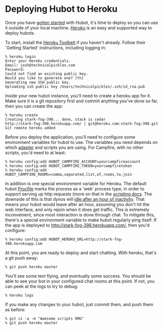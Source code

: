 # Deploying Hubot to Heroku

Once you have [gotten started](../deploying.md) with Hubot, it's time to deploy so you can use it outside of your local machine. [Heroku](http://www.heroku.com/) is an easy and supported way to deploy hubots.

To start, install the [Heroku Toolbelt](https://toolbelt.heroku.com/) if you haven't already. Follow their `Getting Started' instructions, including logging in:

```
% heroku login
Enter your Heroku credentials.
Email: josh@technicalpickles.com
Password:
Could not find an existing public key.
Would you like to generate one? [Yn]
Generating new SSH public key.
Uploading ssh public key /Users/technicalpickles/.ssh/id_rsa.pub
```

Inside your new hubot instance, you'll need to create a heroku app for it. Make sure it is a git repository first and commit anything you've done so far, then you can create the app:

```
% heroku create
Creating stark-fog-398... done, stack is cedar
http://stark-fog-398.herokuapp.com/ | git@heroku.com:stark-fog-398.git
Git remote heroku added
```

Before you deploy the application, you'll need to configure some environment variables for hubot to use. The variables you need depends on which [adapter](../adapters.md) and scripts you are using. For Campfire, with no other scripts, you'd need to at least:

```
% heroku config:add HUBOT_CAMPFIRE_ACCOUNT=yourcampfireaccount
% heroku config:add HUBOT_CAMPFIRE_TOKEN=yourcampfiretoken
% heroku config:add HUBOT_CAMPFIRE_ROOMS=comma,separated,list,of,rooms,to,join
```

In addition is one special environment variable for Heroku. The default hubot [Procfile](https://devcenter.heroku.com/articles/procfile) marks the process as a 'web' process type, in order to support serving up http requests (more on that in the [scripting docs](../scripting.md). The downside of this is that dynos will [idle after an hour of inactivity](https://devcenter.heroku.com/articles/dynos#dyno-idling). That means your hubot would leave after an hour, assuming you don't hit the web interface, and only rejoin when it does get traffic. This is extremely inconvenient, since most interaction is done through chat. To mitigate this, there's a special environment variable to make hubot regularly ping itself. If the app is deployed to http://stark-fog-398.herokuapp.com/, then you'd configure:

    % heroku config:add HUBOT_HEROKU_URL=http://stark-fog-398.herokuapp.com

At this point, you are ready to deploy and start chatting. With heroku, that's a git push away:

    % git push heroku master

You'll see some text flying, and eventually some success. You should be able to see your bot in your configured chat rooms at this point. If not, you can peek at the logs to try to debug:

    % heroku logs

If you make any changes to your hubot, just commit them, and push them as before:

```
% git ci -a -m "Awesome scripts OMG"
% git push heroku master
```
